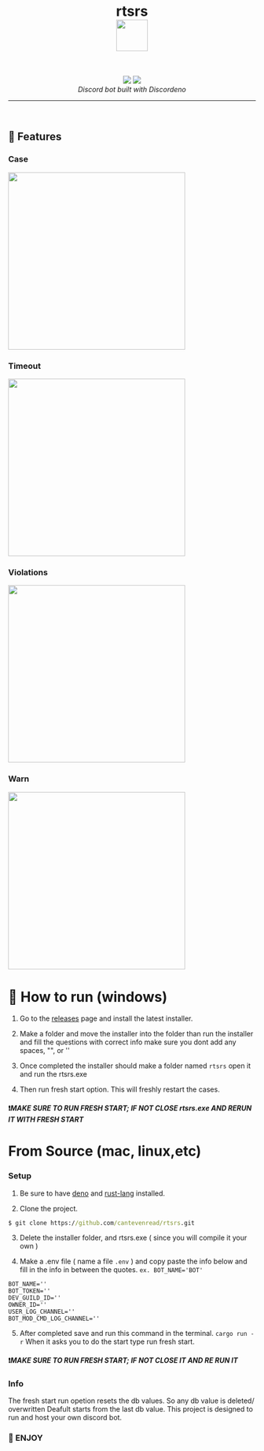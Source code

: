 <h1 align="center">
  rtsrs
  <br>
  <a href="#"><img src="https://user-images.githubusercontent.com/90981829/200134119-2aee089d-7ac0-490e-a031-3be4428930ba.png" width="64" height="64"></a>
</h1>
<br>
<p align="center">
  <img src="https://img.shields.io/badge/deno%20js-000000?style=for-the-badge&logo=deno&logoColor=white">
  <img src="https://img.shields.io/badge/typescript-%23007ACC.svg?style=for-the-badge&logo=typescript&logoColor=white">
  <br>
  <i>Discord bot built with Discordeno</i>
</p>
<hr>
<br>

## 📜 Features
### Case
<a href="#"><img src="https://user-images.githubusercontent.com/90981829/200134452-d9a7051f-536f-4dbc-8bcf-512a4304cf34.png" width="360"></a>

### Timeout
<a href="#"><img src="https://user-images.githubusercontent.com/90981829/200134408-93ee97c7-7b7a-48c8-9bea-a288d40ffca7.png" width="360"></a>


### Violations
<a href="#"><img src="https://user-images.githubusercontent.com/90981829/200134428-514b2f3e-32ff-4dc9-97af-c9c01b50ff5b.png" width="360"></a>

### Warn
<a href="#"><img src="https://user-images.githubusercontent.com/90981829/200134418-630211a9-bcbc-4860-a0ca-c44a5cf5225e.png" width="360"></a>


# 🤖 How to run (windows)

1. Go to the [releases](https://github.com/cantevenread/-rtsrs/releases/tag/installer) page and install the latest installer.

2. Make a folder and move the installer into the folder than run the installer and fill the questions with correct info make sure you dont add any spaces, "", or ''

3. Once completed the installer should make a folder named `rtsrs` open it and run the rtsrs.exe

4. Then run fresh start option. This will freshly restart the cases. 


#### ❗***MAKE SURE TO RUN FRESH START; IF NOT CLOSE rtsrs.exe AND RERUN IT WITH FRESH START***

# From Source (mac, linux,etc)

### Setup

1. Be sure to have [deno](https://deno.land/manual@v1.35.0/getting_started/installation) and [rust-lang](https://www.rust-lang.org/learn/get-started) installed.

2. Clone the project.
```cmd
$ git clone https://github.com/cantevenread/rtsrs.git
```
3. Delete the installer folder, and rtsrs.exe ( since you will compile it your own )

4. Make a .env file ( name a file `.env` ) and copy paste the info below and fill in the info in between the quotes.
`ex. BOT_NAME='BOT'`

```
BOT_NAME=''
BOT_TOKEN=''
DEV_GUILD_ID=''
OWNER_ID=''
USER_LOG_CHANNEL=''
BOT_MOD_CMD_LOG_CHANNEL=''
```

5. After completed save and run this command in the terminal. `cargo run -r` When it asks you to do the start type run fresh start.

#### ❗***MAKE SURE TO RUN FRESH START; IF NOT CLOSE IT AND RE RUN IT***

### Info

The fresh start run opetion  resets the db values. So any db value is deleted/ overwritten
Deafult starts from the last db value. This project is designed to run and host your own discord bot.

### 🗿 ENJOY
